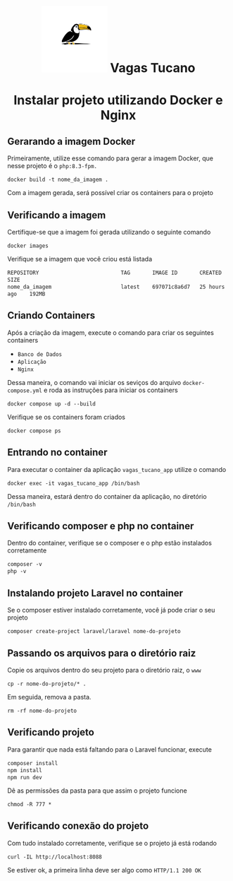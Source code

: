 

# <h1 align="center"><img src="/public/img/logo.png" width="150px"> Vagas Tucano</h1>



# <p align="center"> Instalar projeto utilizando Docker e Nginx </p>

## Gerarando a imagem Docker

Primeiramente, utilize esse comando para gerar a imagem Docker, que nesse projeto é o `php:8.3-fpm.`

```
docker build -t nome_da_imagem .
```
Com a imagem gerada, será possível criar os containers para o projeto

## Verificando a imagem

Certifique-se que a imagem foi gerada utilizando o seguinte comando

```
docker images
```

Verifique se a imagem que você criou está listada

```
REPOSITORY                          TAG       IMAGE ID       CREATED         SIZE
nome_da_imagem                      latest    697071c8a6d7   25 hours ago    192MB
```

## Criando Containers

Após a criação da imagem, execute o comando para criar os seguintes containers
* `Banco de Dados`
* `Aplicação`
* `Nginx`

Dessa maneira, o comando vai iniciar os seviços do arquivo `docker-compose.yml` e roda as instruções para iniciar os containers

```
docker compose up -d --build
```

Verifique se os containers foram criados

```
docker compose ps
```

## Entrando no container

Para executar o container da aplicação `vagas_tucano_app` utilize o comando

```
docker exec -it vagas_tucano_app /bin/bash
```

Dessa maneira, estará dentro do container da aplicação, no diretório `/bin/bash`

## Verificando composer e php no container

Dentro do container, verifique se o composer e o php estão instalados corretamente

```
composer -v
php -v
```

## Instalando projeto Laravel no container

Se o composer estiver instalado corretamente, você já pode criar o seu projeto

```
composer create-project laravel/laravel nome-do-projeto
```

## Passando os arquivos para o diretório raiz

Copie os arquivos dentro do seu projeto para o diretório raiz, o `www`

```
cp -r nome-do-projeto/* .
```

Em seguida, remova a pasta.

```
rm -rf nome-do-projeto
```

## Verificando projeto

Para garantir que nada está faltando para o Laravel funcionar, execute

```
composer install
npm install
npm run dev
```

Dê as permissões da pasta para que assim o projeto funcione

```
chmod -R 777 *
```

## Verificando conexão do projeto

Com tudo instalado corretamente, verifique se o projeto já está rodando

```
curl -IL http://localhost:8088
```

Se estiver ok, a primeira linha deve ser algo como
`HTTP/1.1 200 OK`
